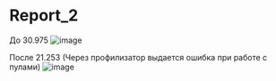 # Report_2
До 30.975
![image](https://user-images.githubusercontent.com/35655180/206856856-4025ade5-17a7-41cd-ac63-35f5e2ac6a7d.png)

После 21.253 (Через профилизатор выдается ошибка при работе с пулами)
![image](https://user-images.githubusercontent.com/35655180/206856842-6f33e065-0767-4933-94ae-16b890fafe70.png)

